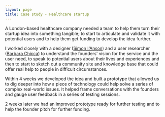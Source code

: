 ```yaml
---
layout: page
title: Case study - Healthcare startup
---
```


A London-based healthcare company needed a team to help them turn their startup idea into something tangible; to start to articulate and validate it with potential users and to help them get funding to develop the idea further.

I worked closely with a designer ([Simon I'Anson](http://www.simonianson.co.uk/)) and a user researcher ([Barbara Chicca](http://barbarachicca.com/)) to understand the founders' vision for the service and the user need, to speak to potential users about their lives and experiences and then to start to sketch out a community site and knowledge base that could offer real help to people in difficult circumstances.

Within 4 weeks we developed the idea and built a prototype that allowed us to dig deeper into how a piece of technology could help solve a series of complex real-world issues. It helped frame conversations with the founders and gauge user feedback in a series of testing sessions. 

2 weeks later we had an improved prototype ready for further testing and to help the founder pitch for further funding.
